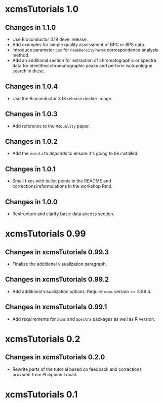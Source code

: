 # xcmsTutorials 1.0

## Changes in 1.1.0

- Use Bioconductor 3.19 devel release.
- Add examples for simple quality assessment of BPC or BPS data.
- Introduce parameter `ppm` for `PeakDensityParam` correspondence analysis
  method.
- Add an additional section for extraction of chromatographic or spectra data
  for identified chromatographic peaks and perform isotopologue search in these.

## Changes in 1.0.4

- Use the Bioconductor 3.18 release docker image.

## Changes in 1.0.3

- Add reference to the `MsQuality` paper.

## Changes in 1.0.2

- Add the `msdata` to *depends* to ensure it's going to be installed.

## Changes in 1.0.1

- Small fixes with bullet points in the README and corrections/reformulations in
  the workshop Rmd.

## Changes in 1.0.0

- Restructure and clarify basic data access section.

# xcmsTutorials 0.99

## Changes in xcmsTutorials 0.99.3

- Finalize the additional visualization paragraph.

## Changes in xcmsTutorials 0.99.2

- Add additional visualization options. Require `xcms` version >= 3.99.4.

## Changes in xcmsTutorials 0.99.1

- Add requirements for `xcms` and `Spectra` packages as well as R version.


# xcmsTutorials 0.2

## Changes in xcmsTutorials 0.2.0

- Rewrite parts of the tutorial based on feedback and corrections provided from
  Philippine Louail.


# xcmsTutorials 0.1
